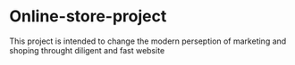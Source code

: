# Online-store-project

This project is intended to change the modern perseption of marketing and shoping 
throught diligent and fast website
